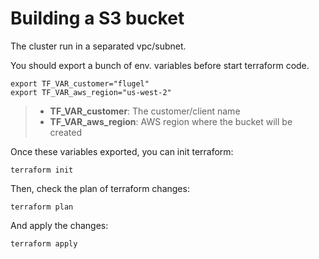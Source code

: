 # Building a S3 bucket

The cluster run in a separated vpc/subnet.

You should export a bunch of env. variables before start terraform code.

```
export TF_VAR_customer="flugel"
export TF_VAR_aws_region="us-west-2"
```

> - **TF_VAR_customer**: The customer/client name
> - **TF_VAR_aws_region**: AWS region where the bucket will be created

Once these variables exported, you can init terraform:


```
terraform init
```

Then, check the plan of terraform changes:

```
terraform plan
```

And apply the changes:

```
terraform apply
```
